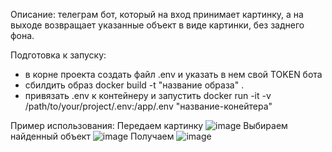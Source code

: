 Описание: телеграм бот, который на вход принимает картинку, а на выходе возвращает указанные объект в виде картинки, без заднего фона.

Подготовка к запуску:
- в корне проекта создать файл .env и указать в нем свой TOKEN бота
- сбилдить образ docker build -t "название образа" .
- привязать .env к контейнеру и запустить docker run -it -v /path/to/your/project/.env:/app/.env "название-конейтера"

Пример использования:
Передаем картинку ![image](https://github.com/Teijio/segmentation_tele_bot/assets/114352761/c290f572-5da1-4edf-bc88-be4494eef91e)
Выбираем найденный объект ![image](https://github.com/Teijio/segmentation_tele_bot/assets/114352761/eea4d06c-f4c3-4d0a-adf8-39d933a30363)
Получаем ![image](https://github.com/Teijio/segmentation_tele_bot/assets/114352761/bb570edf-5d6b-48c0-a243-fe879154d587)


